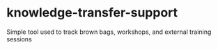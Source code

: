 # knowledge-transfer-support
Simple tool used to track brown bags, workshops, and external training sessions
